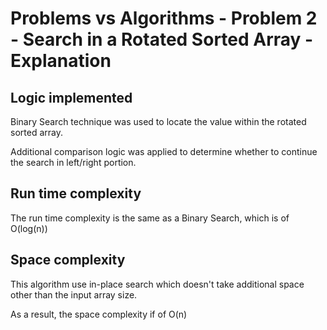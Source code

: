 # Problems vs Algorithms - Problem 2 - Search in a Rotated Sorted Array - Explanation

## Logic implemented
Binary Search technique was used to locate the value within the rotated sorted array.

Additional comparison logic was applied to determine whether to continue the search in left/right portion.

## Run time complexity
The run time complexity is the same as a Binary Search, which is of O(log(n))

## Space complexity
This algorithm use in-place search which doesn't take additional space other than the input array size.

As a result, the space complexity if of O(n)
